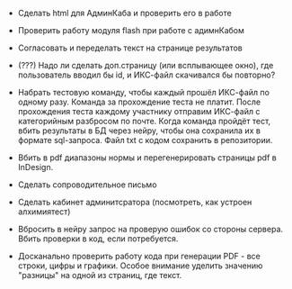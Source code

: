 - Сделать html для АдминКаба и проверить его в работе

- Проверить работу модуля flash при работе с адимнКабом



- Согласовать и переделать текст на странице результатов

- (???) Надо ли сделать доп.страницу (или всплывающее окно), где пользователь вводил бы id, и ИКС-файл скачивался бы повторно?

- Набрать тестовую команду, чтобы каждый прошёл ИКС-файл по одному разу. Команда за прохождение теста не платит. После прохождения теста каждому участнику отправим ИКС-файл с категорийным разбросом по почте. Когда команда пройдёт тест, вбить результаты в БД через нейру, чтобы она сохранила их в формате sql-запроса. Файл txt с кодом сохранить в репозитории.

- Вбить в pdf диапазоны нормы и перегенерировать страницы pdf в InDesign.

- Сделать сопроводительное письмо



- Сделать кабинет админитсратора (посмотреть, как устроен алхимиятест)

- Вбросить в нейру запрос на проверую ошибок со стороны сервера. Вбить проверки в код, если потребуется.

- Досканально проверить работу кода при генерации PDF - все строки, цифры и графики. Особое внимание уделить значению "разницы" на одной из страниц, где текст.
